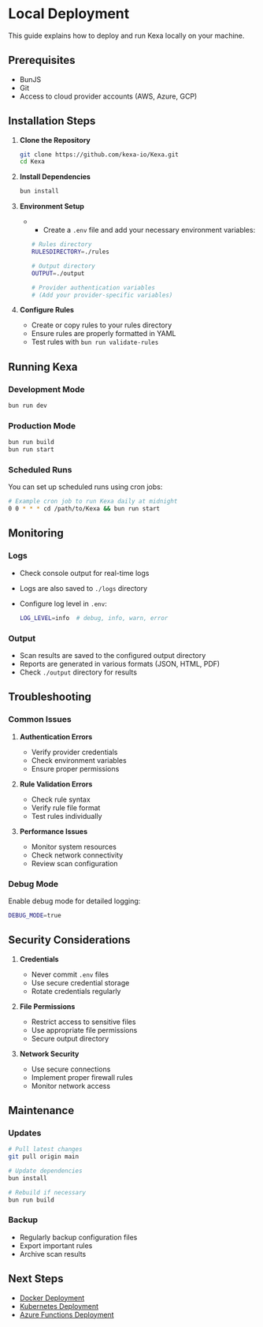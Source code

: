 # Local Deployment

This guide explains how to deploy and run Kexa locally on your machine.

## Prerequisites

- BunJS
- Git
- Access to cloud provider accounts (AWS, Azure, GCP)

## Installation Steps

1. **Clone the Repository**

   ```bash
   git clone https://github.com/kexa-io/Kexa.git
   cd Kexa
   ```

2. **Install Dependencies**

   ```bash
   bun install
   ```

3. **Environment Setup**
   - - Create a `.env` file and add your necessary environment variables:

     ```bash
     # Rules directory
     RULESDIRECTORY=./rules
     
     # Output directory
     OUTPUT=./output
     
     # Provider authentication variables
     # (Add your provider-specific variables)
     ```

4. **Configure Rules**
   - Create or copy rules to your rules directory
   - Ensure rules are properly formatted in YAML
   - Test rules with `bun run validate-rules`

## Running Kexa

### Development Mode

```bash
bun run dev
```

### Production Mode

```bash
bun run build
bun run start
```

### Scheduled Runs

You can set up scheduled runs using cron jobs:

```bash
# Example cron job to run Kexa daily at midnight
0 0 * * * cd /path/to/Kexa && bun run start
```

## Monitoring

### Logs

- Check console output for real-time logs
- Logs are also saved to `./logs` directory
- Configure log level in `.env`:

  ```bash
  LOG_LEVEL=info  # debug, info, warn, error
  ```

### Output

- Scan results are saved to the configured output directory
- Reports are generated in various formats (JSON, HTML, PDF)
- Check `./output` directory for results

## Troubleshooting

### Common Issues

1. **Authentication Errors**
   - Verify provider credentials
   - Check environment variables
   - Ensure proper permissions

2. **Rule Validation Errors**
   - Check rule syntax
   - Verify rule file format
   - Test rules individually

3. **Performance Issues**
   - Monitor system resources
   - Check network connectivity
   - Review scan configuration

### Debug Mode

Enable debug mode for detailed logging:

```bash
DEBUG_MODE=true
```

## Security Considerations

1. **Credentials**
   - Never commit `.env` files
   - Use secure credential storage
   - Rotate credentials regularly

2. **File Permissions**
   - Restrict access to sensitive files
   - Use appropriate file permissions
   - Secure output directory

3. **Network Security**
   - Use secure connections
   - Implement proper firewall rules
   - Monitor network access

## Maintenance

### Updates

```bash
# Pull latest changes
git pull origin main

# Update dependencies
bun install

# Rebuild if necessary
bun run build
```

### Backup

- Regularly backup configuration files
- Export important rules
- Archive scan results

## Next Steps

- [Docker Deployment](./docker.md)
- [Kubernetes Deployment](./kubernetes.md)
- [Azure Functions Deployment](./azure-function.md)
